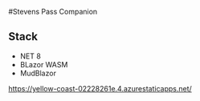 #Stevens Pass Companion

## Stack
- NET 8
- BLazor WASM
- MudBlazor

https://yellow-coast-02228261e.4.azurestaticapps.net/
